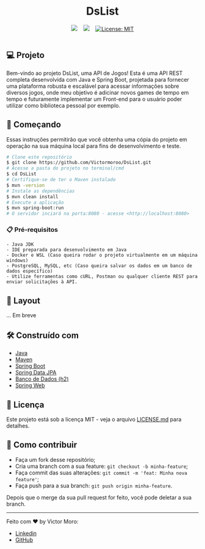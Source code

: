 <h1 align="center">DsList</h1>

<div align="center">
  <img src="https://img.shields.io/badge/Java-ED8B00?style=for-the-badge&logo=openjdk&logoColor=white">&nbsp;&nbsp;&nbsp;
  <img src="https://img.shields.io/badge/Spring-6DB33F?style=for-the-badge&logo=spring&logoColor=white">&nbsp;&nbsp;&nbsp;
  <a href="https://github.com/Victormoroo/DsList/blob/main/LICENSE"><img alt="License: MIT" src="https://img.shields.io/badge/License-MIT-green.svg"></a>
</div>

<br>

## 💻 Projeto

Bem-vindo ao projeto DsList, uma API de Jogos! Esta é uma API REST completa desenvolvida com Java e Spring Boot, projetada para fornecer uma plataforma robusta e escalável para acessar informações sobre diversos jogos, onde meu objetivo é adicinar novos games de tempo em tempo e futuramente implementar um Front-end para o usuário poder utilizar como biblioteca pessoal por exemplo.

## 🚀 Começando

Essas instruções permitirão que você obtenha uma cópia do projeto em operação na sua máquina local para fins de desenvolvimento e teste.

```bash
# Clone este repositório
$ git clone https://github.com/Victormoroo/DsList.git
# Acesse a pasta do projeto no terminal/cmd
$ cd DsList
# Certifique-se de ter o Maven instalado
$ mvn -version
# Instale as dependências
$ mvn clean install
# Execute a aplicação
$ mvn spring-boot:run
# O servidor inciará na porta:8080 - acesse <http://localhost:8080> 
```

### 📋 Pré-requisitos

```
- Java JDK
- IDE preparada para desenvolvimento em Java
- Docker e WSL (Caso queira rodar o projeto virtualmente em um máquina windows)
- PostgreSQL, MySQL, etc (Caso queira salvar os dados em um banco de dados específico)
- Utilize ferramentas como cURL, Postman ou qualquer cliente REST para enviar solicitações à API.
```

## 🔖 Layout

... Em breve

## 🛠️ Construído com

* [Java](https://www.oracle.com/br/java/technologies/downloads/)
* [Maven](https://maven.apache.org/)
* [Spring Boot](https://spring.io/)
* [Spring Data JPA](https://docs.spring.io/spring-data/jpa/docs/current/reference/html/)
* [Banco de Dados (h2)](https://www.baeldung.com/spring-boot-h2-database)
* [Spring Web](https://spring.io/)

## 📄 Licença

Este projeto está sob a licença MIT - veja o arquivo [LICENSE.md](https://github.com/Victormoroo/DsList/blob/main/LICENSE) para detalhes.

## 🤔 Como contribuir

- Faça um fork desse repositório;
- Cria uma branch com a sua feature: `git checkout -b minha-feature`;
- Faça commit das suas alterações: `git commit -m 'feat: Minha nova feature'`;
- Faça push para a sua branch: `git push origin minha-feature`.

Depois que o merge da sua pull request for feito, você pode deletar a sua branch.

---
Feito com ♥ by Victor Moro:
- [Linkedin](https://www.linkedin.com/in/victormoroo/)
- [GitHub](https://github.com/Victormoroo)
